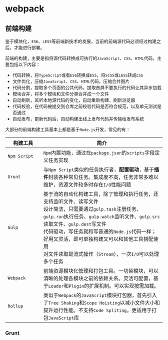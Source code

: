 # webpack

## 前端构建

鉴于模块化，`ES6`、`LESS`等前端新技术的发展，当前的前端源代码必须经过构建之后，才能进行部署。

前端的构建，主要是指将源代码转换成可执行的`JavaScript`、`CSS`、`HTML`代码，主要包括以下内容：

* 代码转换，将`TypeScript`或者`ES6`转换成`ES5`，将`SCSS`或`LESS`转成`CSS`
* 文件优化，压缩`JavaScript`、`CSS`、`HTML`代码，压缩合并图片
* 代码分割，提取多个页面的公共代码，提取首屏不要执行的代码让其异步加载
* 模块合并，将多个模块和文件分类合并成一个文件
* 自动刷新，监听本地源代码的变化，自动重新构建、刷新浏览器
* 代码校验，在代码被提交到仓库之前校验代码是否符合规范，以及单元测试是否通过
* 自动发布，更新代码后，自动构建出线上发布代码并传输给发布系统

大部分的前端构建工具基本上都是基于`Node.js`开发，常见的有：

| 构建工具     | 简介                                                      |
| ------------ | ------------------------------------------------------- |
| <div style="width: 98px">`Npm Script`</div> | `Npm`内置功能，通过在`package.json`的`scripts`字段定义任务实现 |
| `Grunt` | 与`Npm Script`类似的任务执行者，**配置驱动**，基于**插件**封装各种常见任务。集成度不高，任务非常多难以维护，资源文件较多时存在`I/O`性能问题 |
| `Gulp` | 基于流的自动化构建工具，除了管理和执行任务，还支持监听文件、读写文件<br>设计简洁，只需要通过`gulp.task`注册任务、`gulp.run`执行任务、`gulp.watch`监听文件、`gulp.src`读取文件、`gulp.dest`写文件<br>代码驱动，写任务就和写普通的`Node.js`代码一样；好用又灵活，即可单独构建又可以和其他工具搭配使用<br> 对文件读取是流式操作（`Stream`），一次`I/O`可以处理多个任务 |
| `Webpack` | 前端资源模块化管理和打包工具。一切皆模块，可以清晰的处理各模块之前的依赖关系。灵活可配置，基于`Loader`和`Plugin`的扩展机制。可以实现按需加载。 |
| `Rollup` | 类似于`Webpack`的`JavaScript`模块打包器，首先引入了`Tree Shaking`和`Scope Hoisting`以减小文件大小和提升运行性能。不支持`Code Spliting`，更适用于打包`JavaScript`库 |


### Grunt 

### 